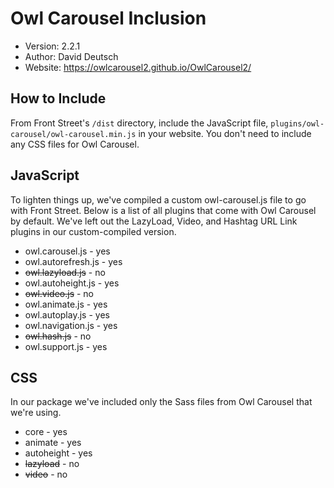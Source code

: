 # Owl Carousel Inclusion

* Version: 2.2.1
* Author: David Deutsch
* Website: https://owlcarousel2.github.io/OwlCarousel2/

## How to Include

From Front Street's `/dist` directory, include the JavaScript file, `plugins/owl-carousel/owl-carousel.min.js` in your website. You don't need to include any CSS files for Owl Carousel.

## JavaScript

To lighten things up, we've compiled a custom owl-carousel.js file to go with Front Street. Below is a list of all plugins that come with Owl Carousel by default. We've left out the LazyLoad, Video, and Hashtag URL Link plugins in our custom-compiled version.

* owl.carousel.js - yes
* owl.autorefresh.js - yes
* ~~owl.lazyload.js~~ - no
* owl.autoheight.js - yes
* ~~owl.video.js~~ - no
* owl.animate.js - yes
* owl.autoplay.js - yes
* owl.navigation.js - yes
* ~~owl.hash.js~~ - no
* owl.support.js - yes

## CSS

In our package we've included only the Sass files from Owl Carousel that we're using.

* core - yes
* animate - yes
* autoheight - yes
* ~~lazyload~~ - no
* ~~video~~ - no

